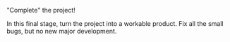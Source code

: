 "Complete" the project!

In this final stage, turn the project into a workable product. Fix all the small bugs, but no new major development.